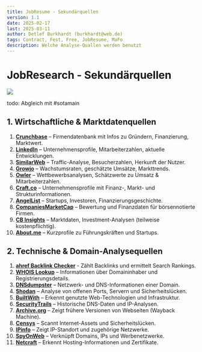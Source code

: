 ```yaml
---
title: JobResume - Sekundärquellen
version: 1.1
date: 2025-02-17
last: 2025-03-11
author: Detlef Burkhardt (burkhardt@web.de)
tags: Contract, Fest, Free, JobResume, MaFo
description: Welche Analyse-Quallen werden benutzt
---
```


# JobResearch - Sekundärquellen
![](https://lab.nrw/hedgedoc/uploads/5d4aa6aa-a436-4871-8c74-45ff6ab928d0.png)

todo: Abgleich mit #sotamain

## **1. Wirtschaftliche & Marktdatenquellen**
1. **[Crunchbase](https://www.crunchbase.com/)** – Firmendatenbank mit Infos zu Gründern, Finanzierung, Marktwert.
2. **[LinkedIn](https://www.linkedin.com/)** – Unternehmensprofile, Mitarbeiterzahlen, aktuelle Entwicklungen.
3. **[SimilarWeb](https://www.similarweb.com/)** – Traffic-Analyse, Besucherzahlen, Herkunft der Nutzer.
4. **[Growjo](https://www.growjo.com/)** – Wachstumsraten, geschätzte Umsätze, Markttrends.
5. **[Owler](https://www.owler.com/)** – Wettbewerbsanalysen, Schätzwerte zu Umsatz & Mitarbeiterzahlen.
6. **[Craft.co](https://craft.co/)** – Unternehmensprofile mit Finanz-, Markt- und Strukturinformationen.
7. **[AngelList](https://angel.co/)** – Startups, Investoren, Finanzierungsgeschichte.
8. **[CompaniesMarketCap](https://companiesmarketcap.com/)** – Bewertung und Finanzdaten für börsennotierte Firmen.
9. **[CB Insights](https://www.cbinsights.com/)** – Marktdaten, Investment-Analysen (teilweise kostenpflichtig).
10. **[About.me](https://about.me/)** – Kurzprofile zu Führungskräften und Startups.

## **2. Technische & Domain-Analysequellen**
1. **[ahref Backlink Checker](https://ahrefs.com/backlink-checker/)** - Zählt Backlinks und ermittelt Search Rankings.
3. **[WHOIS Lookup](https://who.is/)** – Informationen über Domaininhaber und Registrierungsdetails.
3. **[DNSdumpster](https://dnsdumpster.com/)** – Netzwerk- und DNS-Informationen einer Domain.
4. **[Shodan](https://www.shodan.io/)** – Analyse von offenen Ports, Servern und Sicherheitslücken.
5. **[BuiltWith](https://builtwith.com/)** – Erkennt genutzte Web-Technologien und Infrastruktur.
6. **[SecurityTrails](https://securitytrails.com/)** – Historische DNS-Daten und IP-Analysen.
7. **[Archive.org](https://web.archive.org/)** – Zeigt frühere Versionen von Webseiten (Wayback Machine).
8. **[Censys](https://censys.io/)** – Scannt Internet-Assets und Sicherheitslücken.
9. **[IPinfo](https://ipinfo.io/)** – Zeigt IP-Standort und zugehörige Netzwerke.
10. **[SpyOnWeb](http://spyonweb.com/)** – Verknüpft Domains, IPs und Werbenetzwerke.
11. **[Netcraft](https://www.netcraft.com/)** – Erkennt Hosting-Informationen und Zertifikate.


